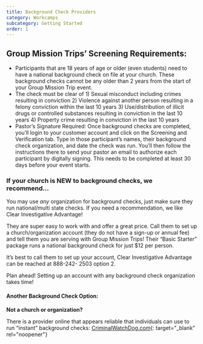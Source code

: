 ```yaml
---
title: Background Check Providers
category: Workcamps
subcategory: Getting Started
order: 1
---
```


## Group Mission Trips’ Screening Requirements:&nbsp;

* Participants that are 18 years of age or older (even students) need to have a national background check on file at your church. These background checks cannot be any older than 2 years from the start of your Group Mission Trip event.
* The check must be clear of 1) Sexual misconduct including crimes resulting in conviction 2) Violence against another person resulting in a felony conviction within the last 10 years 3) Use/distribution of illicit drugs or controlled substances resulting in conviction in the last 10 years 4) Property crime resulting in conviction in the last 10 years
* Pastor’s Signature Required: Once background checks are completed, you’ll login to your customer account and click on the Screening and Verification tab. Type in those participant’s names, their background check organization, and date the check was run. You’ll then follow the instructions there to send your pastor an email to authorize each participant by digitally signing. This needs to be completed at least 30 days before your event starts.&nbsp;

### If your church is NEW to background checks, we recommend...&nbsp;

You may use *any* organization for background checks, just make sure they run national/multi state checks. If you need a recommendation, we like Clear Investigative Advantage\!&nbsp;

They are super easy to work with and offer a great price. Call them to set up a church/organization account (they do not have a sign-up or annual fee) and tell them you are serving with Group Mission Trips\! Their “Basic Starter” package runs a national background check for just $12 per person.&nbsp;

It’s best to call them to set up your account, Clear Investigative Advantage can be reached at 888-242- 2503 option 2.&nbsp;

Plan ahead\! Setting up an account with any background check organization takes time\!&nbsp;

#### Another Background Check Option:

**Not a church or organization?&nbsp;**

There is a provider online that appears reliable that individuals can use to run “instant” background checks: [CriminalWatchDog.com](CriminalWatchDog.com){: target="_blank" rel="noopener"}&nbsp;
